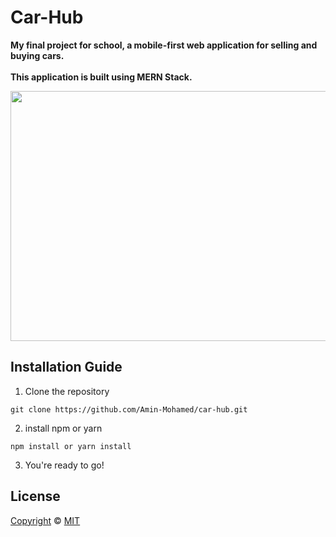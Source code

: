 # Car-Hub

**My final project for school, a mobile-first web application for selling and buying cars.<br><br>This application is built using MERN Stack.**

<img src="https://media.giphy.com/media/8UHSFMTCnK80EQQiSd/giphy.gif" width="850" height="400" />


## Installation Guide
1. Clone the repository
```
git clone https://github.com/Amin-Mohamed/car-hub.git
```

2. install npm or yarn
```
npm install or yarn install
```

3. You're ready to go!


## License
[Copyright](LICENSE) © [MIT](https://choosealicense.com/licenses/mit/)
